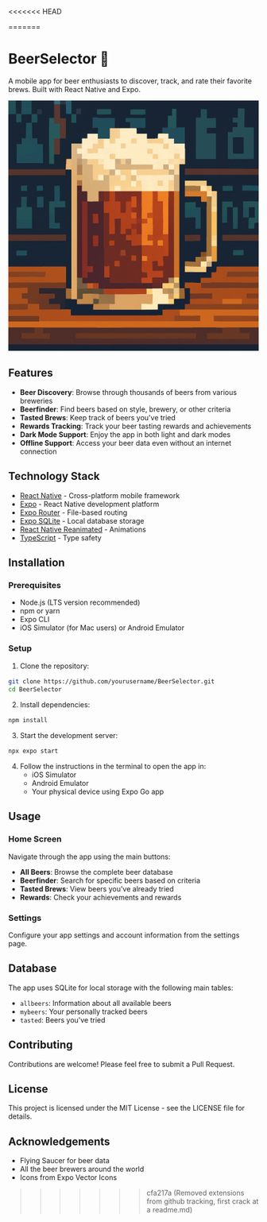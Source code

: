<<<<<<< HEAD

=======
# BeerSelector 🍺

A mobile app for beer enthusiasts to discover, track, and rate their favorite brews. Built with React Native and Expo.

![BeerSelector App](8bitbeer.png)

## Features

- **Beer Discovery**: Browse through thousands of beers from various breweries
- **Beerfinder**: Find beers based on style, brewery, or other criteria
- **Tasted Brews**: Keep track of beers you've tried
- **Rewards Tracking**: Track your beer tasting rewards and achievements
- **Dark Mode Support**: Enjoy the app in both light and dark modes
- **Offline Support**: Access your beer data even without an internet connection

## Technology Stack

- [React Native](https://reactnative.dev/) - Cross-platform mobile framework
- [Expo](https://expo.dev/) - React Native development platform
- [Expo Router](https://docs.expo.dev/router/introduction/) - File-based routing
- [Expo SQLite](https://docs.expo.dev/versions/latest/sdk/sqlite/) - Local database storage
- [React Native Reanimated](https://docs.swmansion.com/react-native-reanimated/) - Animations
- [TypeScript](https://www.typescriptlang.org/) - Type safety

## Installation

### Prerequisites

- Node.js (LTS version recommended)
- npm or yarn
- Expo CLI
- iOS Simulator (for Mac users) or Android Emulator

### Setup

1. Clone the repository:

```bash
git clone https://github.com/yourusername/BeerSelector.git
cd BeerSelector
```

2. Install dependencies:

```bash
npm install
```

3. Start the development server:

```bash
npx expo start
```

4. Follow the instructions in the terminal to open the app in:
   - iOS Simulator
   - Android Emulator
   - Your physical device using Expo Go app

## Usage

### Home Screen
Navigate through the app using the main buttons:
- **All Beers**: Browse the complete beer database
- **Beerfinder**: Search for specific beers based on criteria
- **Tasted Brews**: View beers you've already tried
- **Rewards**: Check your achievements and rewards

### Settings
Configure your app settings and account information from the settings page.

## Database

The app uses SQLite for local storage with the following main tables:
- `allbeers`: Information about all available beers
- `mybeers`: Your personally tracked beers
- `tasted`: Beers you've tried

## Contributing

Contributions are welcome! Please feel free to submit a Pull Request.

## License

This project is licensed under the MIT License - see the LICENSE file for details.

## Acknowledgements

- Flying Saucer for beer data
- All the beer brewers around the world
- Icons from Expo Vector Icons
>>>>>>> cfa217a (Removed extensions from github tracking, first crack at a readme.md)
